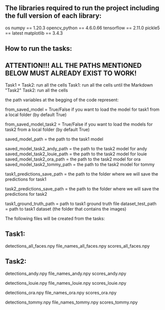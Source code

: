 ## The libraries required to run the project including the full version of each library:

os
numpy == 1.20.3
opencv_python == 4.6.0.66
tensorflow == 2.11.0
pickle5 == latest
matplotlib == 3.4.3

## How to run the tasks:


## ATTENTION!!! ALL THE PATHS MENTIONED BELOW MUST ALREADY EXIST TO WORK!

Task1 + Task2: run all the cells
Task1: run all the cells until the Markdown "Task2"
Task2: run all the cells

the path variables at the begging of the code represent:

from_saved_model = True/False if you want to load the model for task1 from a local folder (by default True)

from_saved_model_task2 = True/False if you want to load the models for task2 from a local folder (by default True)

saved_model_path = the path to the task1 model

saved_model_task2_andy_path = the path to the task2 model for andy
saved_model_task2_louie_path = the path to the task2 model for louie
saved_model_task2_ora_path = the path to the task2 model for ora
saved_model_task2_tommy_path = the path to the task2 model for tommy

task1_predictions_save_path = the path to the folder where we will save the predictions for task1

task2_predictions_save_path = the path to the folder where we will save the predictions for task2

task1_ground_truth_path = path to task1 ground truth file
dataset_test_path = path to task1 dataset (the folder that contains the images)

The following files will be created from the tasks:

## Task1:

detections_all_faces.npy
file_names_all_faces.npy
scores_all_faces.npy

## Task2:

detections_andy.npy
file_names_andy.npy
scores_andy.npy

detections_louie.npy
file_names_louie.npy
scores_louie.npy

detections_ora.npy
file_names_ora.npy
scores_ora.npy

detections_tommy.npy
file_names_tommy.npy
scores_tommy.npy
